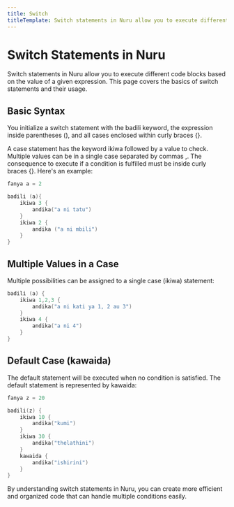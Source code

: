 ```yaml
---
title: Switch
titleTemplate: Switch statements in Nuru allow you to execute different code blocks based on the value of a given expression
---
```


# Switch Statements in Nuru

Switch statements in Nuru allow you to execute different code blocks based on the value of a given expression. This page covers the basics of switch statements and their usage.

## Basic Syntax

You initialize a switch statement with the badili keyword, the expression inside parentheses (), and all cases enclosed within curly braces {}.

A case statement has the keyword ikiwa followed by a value to check. Multiple values can be in a single case separated by commas ,. The consequence to execute if a condition is fulfilled must be inside curly braces {}. Here's an example:

```go
fanya a = 2

badili (a){
	ikiwa 3 {
		andika("a ni tatu")
	}
	ikiwa 2 {
		andika ("a ni mbili")
	}
}
```

## Multiple Values in a Case

Multiple possibilities can be assigned to a single case (ikiwa) statement:

```go
badili (a) {
	ikiwa 1,2,3 {
		andika("a ni kati ya 1, 2 au 3")
	}
	ikiwa 4 {
		andika("a ni 4")
	}
}
```

## Default Case (kawaida)

The default statement will be executed when no condition is satisfied. The default statement is represented by kawaida:

```go
fanya z = 20

badili(z) {
	ikiwa 10 {
		andika("kumi")
	}
	ikiwa 30 {
		andika("thelathini")
	}
	kawaida {
		andika("ishirini")
	}
}
```

By understanding switch statements in Nuru, you can create more efficient and organized code that can handle multiple conditions easily.
